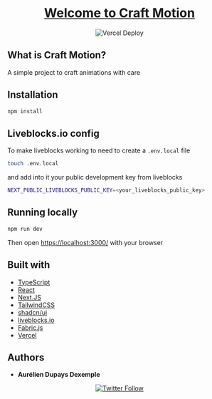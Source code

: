 <h1 align="center">
  <a href="https://github.com/SugarDarius/craft-motion">Welcome to Craft Motion</a>
</h1>

<p align="center">
    <img src="https://therealsujitk-vercel-badge.vercel.app/?app=craft-motion&style=for-the-badge" alt="Vercel Deploy">
</p>

## What is Craft Motion?

A simple project to craft animations with care

## Installation

```sh
npm install
```

## Liveblocks.io config

To make liveblocks working to need to create a `.env.local` file

```sh
touch .env.local
```

and add into it your public development key from liveblocks

```sh
NEXT_PUBLIC_LIVEBLOCKS_PUBLIC_KEY=<your_liveblocks_public_key>
```

## Running locally

```sh
npm run dev
```

Then open [https://localhost:3000/](https://localhost:3000/) with your browser

## Built with

- [TypeScript](https://www.typescriptlang.org/)
- [React](https://reactjs.org/)
- [Next.JS](https://nextjs.org/)
- [TailwindCSS](https://tailwindcss.com/)
- [shadcn/ui](https://ui.shadcn.com/)
- [liveblocks.io](https://liveblocks.io/)
- [Fabric.js](http://fabricjs.com/)
- [Vercel](https://vercel.com/)

## Authors

- **Aurélien Dupays Dexemple**
<p align="center">
    <a href="https://twitter.com/azeldvin">  
        <img alt="Twitter Follow" src="https://img.shields.io/twitter/follow/azeldvin?style=social">
    </a>
</p>
